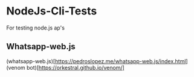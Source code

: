 # NodeJs-Cli-Tests

For testing node.js ap's

## Whatsapp-web.js

(whatsapp-web.js)[https://pedroslopez.me/whatsapp-web.js/index.html]
(venom bot)[https://orkestral.github.io/venom/]
